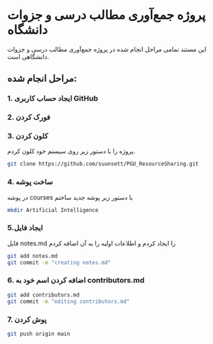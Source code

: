 # پروژه جمع‌آوری مطالب درسی و جزوات دانشگاه
این مستند تمامی مراحل انجام شده در پروژه جمع‌آوری مطالب درسی و جزوات دانشگاهی است.

## مراحل انجام شده:

### 1. ایجاد حساب کاربری GitHub

### 2. فورک کردن

### 3. کلون کردن
پروژه را با دستور زیر روی سیستم خود کلون کردم.

```bash
git clone https://github.com/suunsett/PGU_ResourceSharing.git
```
### 4. ساخت پوشه
در پوشه courses با دستور زیر پوشه جدید ساختم

```bash
mkdir Artificial Intelligence
```
### 5.ایجاد فایل
فایل notes.md را ایجاد کردم و اطلاعات اولیه را به آن اضافه کردم

```bash
git add notes.md
git commit -m "creating notes.md"
```

### 6. اضافه کردن اسم خود به contributors.md

```bash
git add contributors.md
git commit -m "editing contributors.md"
```

### 7. پوش کردن

```bash
git push origin main
```
